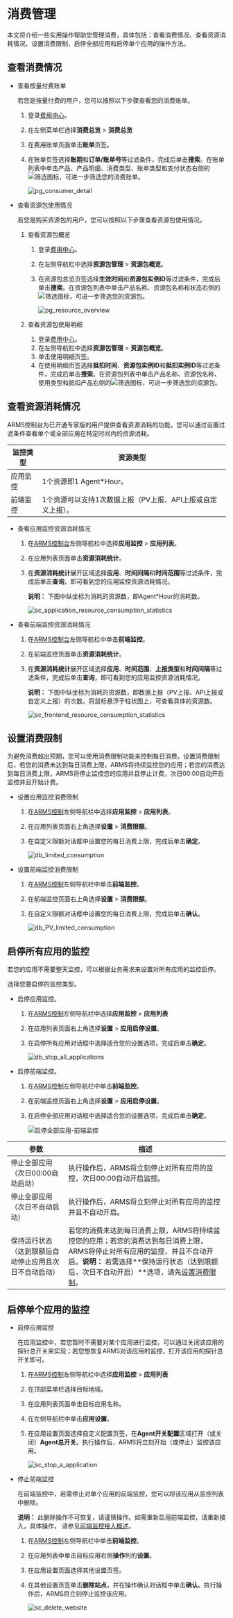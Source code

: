 # 消费管理

本文将介绍一些实用操作帮助您管理消费，具体包括：查看消费情况、查看资源消耗情况、设置消费限制、启停全部应用和启停单个应用的操作方法。

## 查看消费情况

-   查看按量付费账单

    若您是按量付费的用户，您可以按照以下步骤查看您的消费账单。

    1.  登录[费用中心](https://usercenter2-intl.aliyun.com/)。
    2.  在左侧菜单栏选择**消费总览** \> **消费总览**
    3.  在费用账单页面单击**账单**页签。
    4.  在账单页签选择**账期**和**订单/账单号**等过滤条件，完成后单击**搜索**。在账单列表中单击产品、产品明细、消费类型、账单类型和支付状态右侧的![筛选](https://static-aliyun-doc.oss-accelerate.aliyuncs.com/assets/img/zh-CN/8536083161/p241635.png)图标，可进一步筛选您的消费账单。

        ![pg_consumer_detail](https://static-aliyun-doc.oss-accelerate.aliyuncs.com/assets/img/zh-CN/8536083161/p86224.png)

-   查看资源包使用情况

    若您是购买资源包的用户，您可以按照以下步骤查看资源包使用情况。

    1.  查看资源包概览
        1.  登录[费用中心](https://usercenter2-intl.aliyun.com/)。
        2.  在左侧导航栏中选择**资源包管理** \> **资源包概览**。
        3.  在资源包总览页签选择**生效时间**和**资源包实例ID**等过滤条件，完成后单击**搜索**。在资源包列表中单击产品名称、资源包名称和状态右侧的![筛选](https://static-aliyun-doc.oss-accelerate.aliyuncs.com/assets/img/zh-CN/8536083161/p241635.png)图标，可进一步筛选您的资源包。

            ![pg_resource_overview](https://static-aliyun-doc.oss-accelerate.aliyuncs.com/assets/img/zh-CN/8536083161/p86230.png)

    2.  查看资源包使用明细
        1.  登录[费用中心](https://usercenter2-intl.aliyun.com/)。
        2.  在左侧导航栏中选择**资源包管理** \> **资源包概览**。
        3.  单击使用明细页签。
        4.  在使用明细页签选择**抵扣时间**、**资源包实例ID**和**抵扣实例ID**等过滤条件，完成后单击**搜索**。在资源包列表中单击产品名称、资源包名称、使用类型和抵扣产品右侧的![筛选](https://static-aliyun-doc.oss-accelerate.aliyuncs.com/assets/img/zh-CN/8536083161/p241635.png)图标，可进一步筛选您的资源包。

## 查看资源消耗情况

ARMS控制台为已开通专家版的用户提供查看资源消耗的功能，您可以通过设置过滤条件查看单个或全部应用在特定时间内的资源消耗。

|监控类型|资源类型|
|----|----|
|应用监控|1个资源即1 Agent\*Hour。|
|前端监控|1个资源可以支持1次数据上报（PV上报、API上报或自定义上报）。|

-   查看应用监控资源消耗情况
    1.  在[ARMS控制台](https://arms-intl.console.aliyun.com/)左侧导航栏中选择**应用监控** \> **应用列表**。
    2.  在应用列表页面单击**资源消耗统计**。
    3.  在**资源消耗统计**展开区域选择**应用**、**时间间隔**和**时间范围**等过滤条件，完成后单击**查询**，即可看到您的应用监控资源消耗情况。

        **说明：** 下图中纵坐标为消耗的资源数，即Agent\*Hour的消耗数。

        ![sc_application_resource_consumption_statistics](https://static-aliyun-doc.oss-accelerate.aliyuncs.com/assets/img/zh-CN/8536083161/p86252.png)

-   查看前端监控资源消耗情况
    1.  在[ARMS控制台](https://arms-intl.console.aliyun.com/)左侧导航栏中单击**前端监控**。
    2.  在前端监控页面单击**资源消耗统计**。
    3.  在**资源消耗统计**展开区域选择**应用**、**时间范围**、**上报类型**和**时间间隔**等过滤条件，完成后单击**查询**，即可看到您的应用监控资源消耗情况。

        **说明：** 下图中纵坐标为消耗的资源数，即数据上报（PV上报、API上报或自定义上报）的次数。将鼠标悬浮于柱状图上，可查看具体的资源数。

        ![sc_frontend_resource_consumption_statistics](https://static-aliyun-doc.oss-accelerate.aliyuncs.com/assets/img/zh-CN/8536083161/p86253.png)


## 设置消费限制

为避免消费超出预期，您可以使用消费限制功能来控制每日消费。设置消费限制后，若您的消费未达到每日消费上限，ARMS将持续监控您的应用；若您的消费达到每日消费上限，ARMS将停止监控您的应用并且停止计费，次日00:00自动开启监控并且开始计费。

-   设置应用监控消费限制
    1.  在[ARMS控制](https://arms-intl.console.aliyun.com/)左侧导航栏中选择**应用监控** \> **应用列表**。
    2.  在应用列表页面右上角选择**设置** \> **消费限额**。
    3.  在自定义限额对话框中设置您的每日消费上限，完成后单击**确定**。

        ![db_limited_consumption](https://static-aliyun-doc.oss-accelerate.aliyuncs.com/assets/img/zh-CN/8536083161/p86276.png)

-   设置前端监控消费限制
    1.  在[ARMS控制](https://arms-intl.console.aliyun.com/)左侧导航栏中单击**前端监控**。
    2.  在前端监控页面右上角选择**设置** \> **消费限额**。
    3.  在自定义限额对话框中设置您的每日消费上限，完成后单击**确认**。

        ![db_PV_limited_consumption](https://static-aliyun-doc.oss-accelerate.aliyuncs.com/assets/img/zh-CN/8536083161/p86277.png)


## 启停所有应用的监控

若您的应用不需要整天监控，可以根据业务需求来设置对所有应用的监控启停。

选择您要启停的监控类型。

-   启停应用监控。
    1.  在[ARMS控制](https://arms-intl.console.aliyun.com/)左侧导航栏中选择**应用监控** \> **应用列表**
    2.  在应用列表页面右上角选择**设置** \> **应用启停设置**。
    3.  在启停所有应用对话框中选择适合您的设置选项，完成后单击**确定**。

        ![db_stop_all_applications](https://static-aliyun-doc.oss-accelerate.aliyuncs.com/assets/img/zh-CN/9536083161/p86289.png)

-   启停前端监控。
    1.  在[ARMS控制](https://arms-intl.console.aliyun.com/)左侧导航栏中单击**前端监控**。
    2.  在前端监控页面右上角选择**设置** \> **应用启停设置**。
    3.  在启停全部应用对话框中选择适合您的设置选项，完成后单击**确定**。

        ![启停全部应用-前端监控](https://static-aliyun-doc.oss-accelerate.aliyuncs.com/assets/img/zh-CN/3995183161/p242226.png)


|参数|描述|
|--|--|
|停止全部应用（次日00:00自动启动）|执行操作后，ARMS将立刻停止对所有应用的监控，次日00:00自动开启监控。|
|停止全部应用（次日不自动启动）|执行操作后，ARMS将立刻停止对所有应用的监控并且不自动开启。|
|保持运行状态（达到限额后自动停止应用且次日不自动启动）|若您的消费未达到每日消费上限，ARMS将持续监控您的应用；若您的消费达到每日消费上限，ARMS将停止对所有应用的监控，并且不自动开启。**说明：** 若需选择**保持运行状态（达到限额后，次日不自动开启）**选项，请先[设置消费限制](#section_ika_s65_olg)。 |

## 启停单个应用的监控

-   启停应用监控

    在应用监控中，若您暂时不需要对某个应用进行监控，可以通过关闭该应用的探针总开关来实现；若您想恢复ARMS对该应用的监控，打开该应用的探针总开关即可。

    1.  在[ARMS控制](https://arms-intl.console.aliyun.com/)左侧导航栏中选择**应用监控** \> **应用列表**
    2.  在顶部菜单栏选择目标地域。
    3.  在应用列表页面单击目标应用名称。
    4.  在左侧导航栏中单击**应用设置**。
    5.  在应用设置页面选择自定义配置页签，在**Agent开关配置**区域打开（或关闭）**Agent总开关**。执行操作后，ARMS将立刻开始（或停止）监控该应用。

        ![sc_stop_a_application](https://static-aliyun-doc.oss-accelerate.aliyuncs.com/assets/img/zh-CN/9536083161/p86331.png)

-   停止前端监控

    在前端监控中，若需停止对单个应用的前端监控，您可以将该应用从监控列表中删除。

    **说明：** 此删除操作不可恢复，请谨慎操作。如需重新启用前端监控，请重新接入，具体操作， 请参见[前端监控接入概述](/intl.zh-CN/前端监控/接入前端监控/前端监控接入概述.md)。

    1.  在[ARMS控制](https://arms-intl.console.aliyun.com/)左侧导航栏中单击**前端监控**。
    2.  在应用列表中单击目标应用右侧**操作**列的**设置**。
    3.  在应用设置页面选择其他设置页签。
    4.  在其他设置页签单击**删除站点**，并在操作确认对话框中单击**确认**。执行操作后，ARMS将立刻停止监控该应用。

        ![sc_delete_website](https://static-aliyun-doc.oss-accelerate.aliyuncs.com/assets/img/zh-CN/9536083161/p86338.png)


